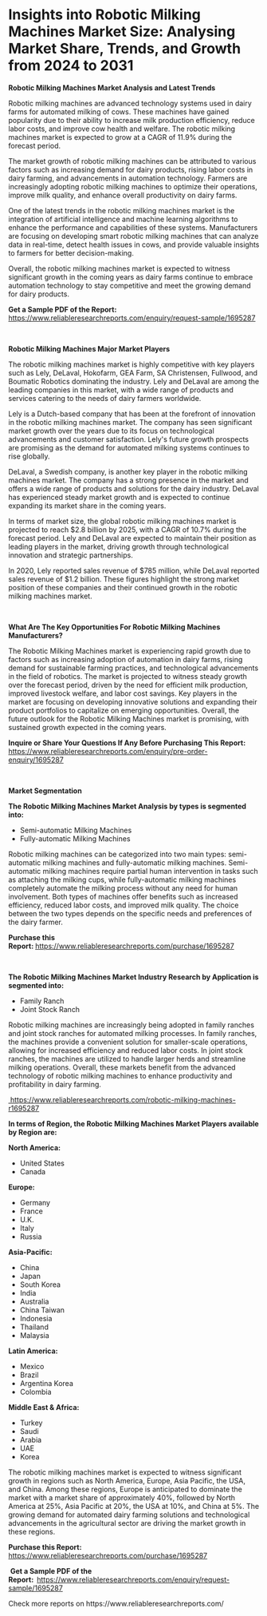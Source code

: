 <p><h1>Insights into Robotic Milking Machines Market Size: Analysing Market Share, Trends, and Growth from 2024 to 2031</h1></p><p><strong>Robotic Milking Machines Market Analysis and Latest Trends</strong></p>
<p><p>Robotic milking machines are advanced technology systems used in dairy farms for automated milking of cows. These machines have gained popularity due to their ability to increase milk production efficiency, reduce labor costs, and improve cow health and welfare. The robotic milking machines market is expected to grow at a CAGR of 11.9% during the forecast period.</p><p>The market growth of robotic milking machines can be attributed to various factors such as increasing demand for dairy products, rising labor costs in dairy farming, and advancements in automation technology. Farmers are increasingly adopting robotic milking machines to optimize their operations, improve milk quality, and enhance overall productivity on dairy farms.</p><p>One of the latest trends in the robotic milking machines market is the integration of artificial intelligence and machine learning algorithms to enhance the performance and capabilities of these systems. Manufacturers are focusing on developing smart robotic milking machines that can analyze data in real-time, detect health issues in cows, and provide valuable insights to farmers for better decision-making.</p><p>Overall, the robotic milking machines market is expected to witness significant growth in the coming years as dairy farms continue to embrace automation technology to stay competitive and meet the growing demand for dairy products.</p></p>
<p><strong>Get a Sample PDF of the Report:&nbsp;</strong> <a href="https://www.reliableresearchreports.com/enquiry/request-sample/1695287">https://www.reliableresearchreports.com/enquiry/request-sample/1695287</a></p>
<p>&nbsp;</p>
<p><strong>Robotic Milking Machines Major Market Players</strong></p>
<p><p>The robotic milking machines market is highly competitive with key players such as Lely, DeLaval, Hokofarm, GEA Farm, SA Christensen, Fullwood, and Boumatic Robotics dominating the industry. Lely and DeLaval are among the leading companies in this market, with a wide range of products and services catering to the needs of dairy farmers worldwide.</p><p>Lely is a Dutch-based company that has been at the forefront of innovation in the robotic milking machines market. The company has seen significant market growth over the years due to its focus on technological advancements and customer satisfaction. Lely's future growth prospects are promising as the demand for automated milking systems continues to rise globally.</p><p>DeLaval, a Swedish company, is another key player in the robotic milking machines market. The company has a strong presence in the market and offers a wide range of products and solutions for the dairy industry. DeLaval has experienced steady market growth and is expected to continue expanding its market share in the coming years.</p><p>In terms of market size, the global robotic milking machines market is projected to reach $2.8 billion by 2025, with a CAGR of 10.7% during the forecast period. Lely and DeLaval are expected to maintain their position as leading players in the market, driving growth through technological innovation and strategic partnerships.</p><p>In 2020, Lely reported sales revenue of $785 million, while DeLaval reported sales revenue of $1.2 billion. These figures highlight the strong market position of these companies and their continued growth in the robotic milking machines market.</p></p>
<p>&nbsp;</p>
<p><strong>What Are The Key Opportunities For Robotic Milking Machines Manufacturers?</strong></p>
<p><p>The Robotic Milking Machines market is experiencing rapid growth due to factors such as increasing adoption of automation in dairy farms, rising demand for sustainable farming practices, and technological advancements in the field of robotics. The market is projected to witness steady growth over the forecast period, driven by the need for efficient milk production, improved livestock welfare, and labor cost savings. Key players in the market are focusing on developing innovative solutions and expanding their product portfolios to capitalize on emerging opportunities. Overall, the future outlook for the Robotic Milking Machines market is promising, with sustained growth expected in the coming years.</p></p>
<p><strong>Inquire or Share Your Questions If Any Before Purchasing This Report:</strong> <a href="https://www.reliableresearchreports.com/enquiry/pre-order-enquiry/1695287">https://www.reliableresearchreports.com/enquiry/pre-order-enquiry/1695287</a></p>
<p>&nbsp;</p>
<p><strong>Market Segmentation</strong></p>
<p><strong>The Robotic Milking Machines Market Analysis by types is segmented into:</strong></p>
<p><ul><li>Semi-automatic Milking Machines</li><li>Fully-automatic Milking Machines</li></ul></p>
<p><p>Robotic milking machines can be categorized into two main types: semi-automatic milking machines and fully-automatic milking machines. Semi-automatic milking machines require partial human intervention in tasks such as attaching the milking cups, while fully-automatic milking machines completely automate the milking process without any need for human involvement. Both types of machines offer benefits such as increased efficiency, reduced labor costs, and improved milk quality. The choice between the two types depends on the specific needs and preferences of the dairy farmer.</p></p>
<p><strong>Purchase this Report:&nbsp;</strong><a href="https://www.reliableresearchreports.com/purchase/1695287">https://www.reliableresearchreports.com/purchase/1695287</a></p>
<p>&nbsp;</p>
<p><strong>The Robotic Milking Machines Market Industry Research by Application is segmented into:</strong></p>
<p><ul><li>Family Ranch</li><li>Joint Stock Ranch</li></ul></p>
<p><p>Robotic milking machines are increasingly being adopted in family ranches and joint stock ranches for automated milking processes. In family ranches, the machines provide a convenient solution for smaller-scale operations, allowing for increased efficiency and reduced labor costs. In joint stock ranches, the machines are utilized to handle larger herds and streamline milking operations. Overall, these markets benefit from the advanced technology of robotic milking machines to enhance productivity and profitability in dairy farming.</p></p>
<p><a href="https://www.reliableresearchreports.com/robotic-milking-machines-r1695287">&nbsp;https://www.reliableresearchreports.com/robotic-milking-machines-r1695287</a></p>
<p><strong>In terms of Region, the Robotic Milking Machines Market Players available by Region are:</strong></p>
<p>
    <p> <strong> North America: </strong>
        <ul>
            <li>United States</li>
            <li>Canada</li>
        </ul>
        </p> 
    <p> <strong> Europe: </strong>
        <ul>
            <li>Germany</li>
            <li>France</li>
            <li>U.K.</li>
            <li>Italy</li>
            <li>Russia</li>
        </ul>
        </p> 
    <p> <strong> Asia-Pacific: </strong>
        <ul>
            <li>China</li>
            <li>Japan</li>
            <li>South Korea</li>
            <li>India</li>
            <li>Australia</li>
            <li>China Taiwan</li>
            <li>Indonesia</li>
            <li>Thailand</li>
            <li>Malaysia</li>
        </ul>
        </p> 
    <p> <strong> Latin America: </strong>
        <ul>
            <li>Mexico</li>
            <li>Brazil</li>
            <li>Argentina Korea</li>
            <li>Colombia</li>
        </ul>
        </p> 
    <p> <strong> Middle East & Africa: </strong>
        <ul>
            <li>Turkey</li>
            <li>Saudi</li>
            <li>Arabia</li>
            <li>UAE</li>
            <li>Korea</li>
        </ul>
    </p>
    </p>
<p><p>The robotic milking machines market is expected to witness significant growth in regions such as North America, Europe, Asia Pacific, the USA, and China. Among these regions, Europe is anticipated to dominate the market with a market share of approximately 40%, followed by North America at 25%, Asia Pacific at 20%, the USA at 10%, and China at 5%. The growing demand for automated dairy farming solutions and technological advancements in the agricultural sector are driving the market growth in these regions.</p></p>
<p><strong>Purchase this Report: </strong><a href="https://www.reliableresearchreports.com/purchase/1695287">https://www.reliableresearchreports.com/purchase/1695287</a></p>
<p>&nbsp;<strong>Get a Sample PDF of the Report:&nbsp;&nbsp;</strong><a href="https://www.reliableresearchreports.com/enquiry/request-sample/1695287">https://www.reliableresearchreports.com/enquiry/request-sample/1695287</a></p>
<p><strong></strong></p>
<p>Check more reports on https://www.reliableresearchreports.com/</p>